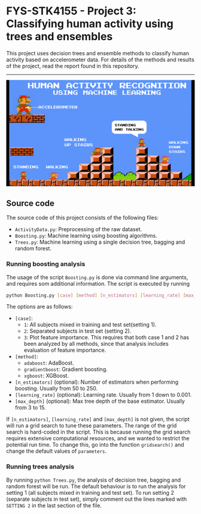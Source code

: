 # FYS-STK4155 - Project 3: Classifying human activity using trees and ensembles

This project uses decision trees and ensemble methods to classify human
activity based on accelerometer data. For details of the methods and results of
the project, read the report found in this repository.

---

![](har-mario-figure.png)

## Source code

The source code of this project consists of the following files:

- `ActivityData.py`: Preprocessing of the raw dataset.
- `Boosting.py`: Machine learning using boosting algorithms.
- `Trees.py`: Machine learning using a single decision tree, bagging and random
  forest.


### Running boosting analysis

The usage of the script `Boosting.py` is done via command line arguments, and
requires som additional information. The script is executed by running 

```sh
python Boosting.py [case] [method] [n_estimators] [learning_rate] [max_depth]
```

The options are as follows:

- `[case]`:
    - `1`: All subjects mixed in training and test set(setting 1).
    - `2`: Separated subjects in test set (setting 2).
    - `3`: Plot feature importance. This requires that both case 1 and 2 has been
      analyzed by all methods, since that analysis includes evaluation of
      feature importance.
- `[method]`:
    - `adaboost`: AdaBoost.
    - `gradientboost`: Gradient boosting.
    - `xgboost`: XGBoost.
- `[n_estimators]` (optional): Number of estimators when performing boosting. Usually
  from 50 to 250.
- `[learning_rate]` (optional): Learning rate. Usually from 1 down to 0.001.
- `[max_depth]` (optional): Max tree depth of the base estimator. Usually from 3 to 15.

If `[n_estimators]`, `[learning_rate]` and `[max_depth]` is not given, the
script will run a grid search to tune these parameters. The range of the grid
search is hard-coded in the script. This is because running the grid search requires
extensive computational resources, and we wanted to restrict the potential run
time. To change this, go into the function `gridsearch()` and change the
default values of `parameters`.

### Running trees analysis

By running `python Trees.py`, the analysis of decision tree, bagging and random
forest will be run. The default behaviour is to run the analysis for setting 1
(all subjects mixed in training and test set). To run setting 2 (separate
subjects in test set), simply comment out the lines marked with `SETTING 2` in
the last section of the file.


